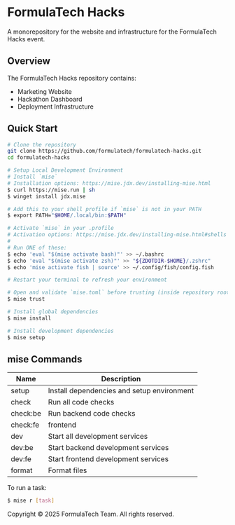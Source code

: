 # FormulaTech Hacks

A monorepository for the website and infrastructure for the FormulaTech Hacks event.

## Overview

The FormulaTech Hacks repository contains:

- Marketing Website
- Hackathon Dashboard
- Deployment Infrastructure

## Quick Start

```bash
# Clone the repository
git clone https://github.com/formulatech/formulatech-hacks.git
cd formulatech-hacks

# Setup Local Development Environment
# Install `mise`
# Installation options: https://mise.jdx.dev/installing-mise.html
$ curl https://mise.run | sh
$ winget install jdx.mise

# Add this to your shell profile if `mise` is not in your PATH
$ export PATH="$HOME/.local/bin:$PATH"

# Activate `mise` in your .profile
# Activation options: https://mise.jdx.dev/installing-mise.html#shells
#
# Run ONE of these:
$ echo 'eval "$(mise activate bash)"' >> ~/.bashrc
$ echo 'eval "$(mise activate zsh)"' >> "${ZDOTDIR-$HOME}/.zshrc"
$ echo 'mise activate fish | source' >> ~/.config/fish/config.fish

# Restart your terminal to refresh your environment

# Open and validate `mise.toml` before trusting (inside repository root)
$ mise trust

# Install global dependencies
$ mise install

# Install development dependencies
$ mise setup
```

## mise Commands

| **Name** | **Description**                            |
|----------|--------------------------------------------|
| setup    | Install dependencies and setup environment |
| check    | Run all code checks                        |
| check:be | Run backend code checks                    |
| check:fe | frontend                                   |
| dev      | Start all development services             |
| dev:be   | Start backend development services         |
| dev:fe   | Start frontend development services        |
| format   | Format files                               |

To run a task:

```bash
$ mise r [task]
```

Copyright © 2025 FormulaTech Team. All rights reserved.
